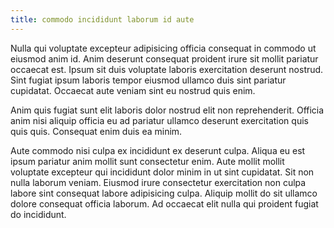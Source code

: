 ```yaml
---
title: commodo incididunt laborum id aute
---
```


Nulla qui voluptate excepteur adipisicing officia consequat in commodo ut eiusmod anim id. Anim deserunt consequat proident irure sit mollit pariatur occaecat est. Ipsum sit duis voluptate laboris exercitation deserunt nostrud. Sint fugiat ipsum laboris tempor eiusmod ullamco duis sint pariatur cupidatat. Occaecat aute veniam sint eu nostrud quis enim.

Anim quis fugiat sunt elit laboris dolor nostrud elit non reprehenderit. Officia anim nisi aliquip officia eu ad pariatur ullamco deserunt exercitation quis quis quis. Consequat enim duis ea minim.

Aute commodo nisi culpa ex incididunt ex deserunt culpa. Aliqua eu est ipsum pariatur anim mollit sunt consectetur enim. Aute mollit mollit voluptate excepteur qui incididunt dolor minim in ut sint cupidatat. Sit non nulla laborum veniam. Eiusmod irure consectetur exercitation non culpa labore sint consequat labore adipisicing culpa. Aliquip mollit do sit ullamco dolore consequat officia laborum. Ad occaecat elit nulla qui proident fugiat do incididunt.